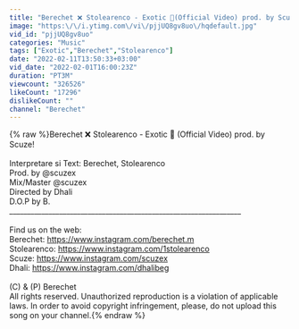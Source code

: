 ```yaml
---
title: "Berechet ❌ Stolearenco - Exotic 🌴(Official Video) prod. by Scuze!"
image: "https:\/\/i.ytimg.com\/vi\/pjjUQ8gv8uo\/hqdefault.jpg"
vid_id: "pjjUQ8gv8uo"
categories: "Music"
tags: ["Exotic","Berechet","Stolearenco"]
date: "2022-02-11T13:50:33+03:00"
vid_date: "2022-02-01T16:00:23Z"
duration: "PT3M"
viewcount: "326526"
likeCount: "17296"
dislikeCount: ""
channel: "Berechet"
---
```

{% raw %}Berechet ❌ Stolearenco - Exotic 🌴 (Official Video) prod. by Scuze!<br /><br />Interpretare si Text: Berechet, Stolearenco<br />Prod.  by @scuzex <br />Mix/Master @scuzex<br />Directed by Dhali <br />D.O.P by B.<br />_________________________________________________________________<br /><br />Find us on the web: <br />Berechet: <a rel="nofollow" target="blank" href="https://www.instagram.com/berechet.m">https://www.instagram.com/berechet.m</a><br />Stolearenco: <a rel="nofollow" target="blank" href="https://www.instagram.com/1stolearenco">https://www.instagram.com/1stolearenco</a><br />Scuze: <a rel="nofollow" target="blank" href="https://www.instagram.com/scuzex">https://www.instagram.com/scuzex</a><br />Dhali: <a rel="nofollow" target="blank" href="https://www.instagram.com/dhalibeg">https://www.instagram.com/dhalibeg</a><br /><br />(C) &amp; (P) Berechet<br />All rights reserved. Unauthorized reproduction is a violation of applicable laws. In order to avoid copyright infringement, please, do not upload this song on your channel.{% endraw %}

